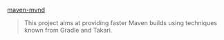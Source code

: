 [maven-mvnd](https://github.com/apache/maven-mvnd#install-using-homebrew)
>This project aims at providing faster Maven builds using techniques known from Gradle and Takari.
